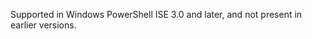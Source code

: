 <Token xmlns:xlink="http://www.w3.org/1999/xlink">Supported in Windows PowerShell ISE 3.0 and later, and not present in earlier versions.</Token>